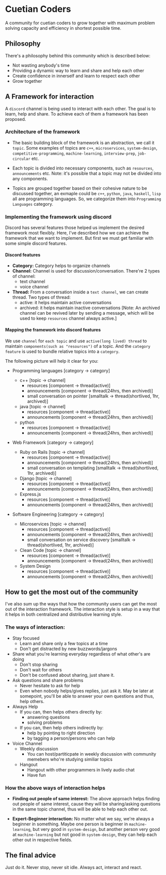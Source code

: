 # Cuetian Coders
A community for cuetian coders to grow together with maximum problem solving capacity and efficiency in shortest possible time.

## Philosophy
There's a philosophy behind this community which is described below:

- Not wasting anybody's time
- Providing a dynamic way to learn and share and help each other
- Create confidence in innerself and learn to respect each other
- Grow together


## A Framework for interaction
A `discord` channel is being used to interact with each other. The goal is to learn, help and share. To achieve each of them a framework has been proposed.

### Architecture of the framework

- The basic building block of the framework is an abstraction, we call it `topic`. Some examples of topics are `c++`, `microservices`, `system-design`, `competitive-programming`, `machine-learning`, `interview-prep`, `job-circular` etc.

- Each topic is divided into necessary components, such as `resources`, `announcements` etc. Note: it's possible that a topic may not be divided into any components.

- Topics are grouped together based on their cohesive nature to be discussed together, an exmaple could be `c++`, `python`, `java`, `haskell`, `lisp` all are programming languages. So, we categorize them into `Programming Languages` category.


### Implementing the framework using discord
Discord has several features those helped us implement the desired framework most flexibly. Here, I've described how we can achieve the framework that we want to implement. But first we must get familiar with some simple discord features.

#### Discord features
- **Category:** Category helps to organize channels
- **Channel:** Channel is used for discussion/conversation. There're 2 types of channel:
  - text channel
  - voice channel
- **Thread:** From a conversation inside a `text channel`, we can create thread. Two types of thread:
  - active: it helps maintain active conversations
  - archived: it helps maintain inactive conversations
[Note: An archived channel can be revived later by sending a message, which will be used to keep `resources` channel always active.]


#### Mapping the framework into discord features
We use `channel` for `each topic` and use `active(long lived) thread` to maintain `components(such as "resources")` of a topic. And the `category feature` is used to bundle relative topics into a `category`.

The following picture will help it clear for you:
- Programming languages [category -> category]
  - c++ [topic -> channel]
    - resources [component -> thread(active)]
    - announcements [component -> thread(24hrs, then archived)]
    - small conversation on pointer [smalltalk -> thread(shortlived, 1hr, archived)]
  - java [topic -> channel]
    - resources [component -> thread(active)]
    - announcements [component -> thread(24hrs, then archived)]
  - python
    - resources [component -> thread(active)]
    - announcements [component -> thread(24hrs, then archived)]

- Web Framework [category -> category]
  - Ruby on Rails [topic -> channel]
    - resources [component -> thread(active)]
    - announcements [component -> thread(24hrs, then archived)]
    - small conversation on templating [smalltalk -> thread(shortlived, 1hr, archived)]
  - Django [topic -> channel]
    - resources [component -> thread(active)]
    - announcements [component -> thread(24hrs, then archived)]
  - Express.js
    - resources [component -> thread(active)]
    - announcements [component -> thread(24hrs, then archived)]

- Software Engineering [category -> category]
  - Microservices [topic -> channel]
    - resources [component -> thread(active)]
    - announcements [component -> thread(24hrs, then archived)]
    - small conversation on service discovery [smalltalk -> thread(shortlived, 1hr, archived)]
  - Clean Code [topic -> channel]
    - resources [component -> thread(active)]
    - announcements [component -> thread(24hrs, then archived)]
  - System Design
    - resources [component -> thread(active)]
    - announcements [component -> thread(24hrs, then archived)]


## How to get the most out of the community
I've also sum up the ways that how the community users can get the most out of the interaction framework. The interaction style is setup in a way that it helps in both centralized and distributive learning style.

### The ways of interaction:

- Stay focused
  - Learn and share only a few topics at a time
  - Don't get distracted by new buzzwords/jargons
- Share what you're learning everyday regardless of what other's are doing
  - Don't stop sharing
  - Don't wait for others
  - Don't be confused about sharing, just share it.
- Ask questions and share problems
  - Never hesitate to ask for help
  - Even when nobody helps/gives replies, just ask it. May be later at somepoint, you'll be able to answer your own questions and thus, help others.
- Always Help
  - If you can, then helps others directly by:
    - answering questions
    - solving problems
  - If you can, then help others indirectly by:
    - help by pointing to right direction
    - by tagging a person/persons who can help
- Voice Channel
  - Weekly discussion
    - You can host/partiticpate in weekly discussion with community memebers who're studying similiar topics
  - Hangout
    - Hangout with other programmers in lively audio chat
    - Have fun


### How the above ways of interaction helps
- **Finding out people of same interest:** The above approach helps finding out people of same interest, cause they will be sharing/asking questions in the same topic channel, thus will be able to help each other out.

- **Expert-Beginner interaction:** No matter what we say, we're always a beginner in something. Maybe one person is beginner in `machine-learning`, but very good in `system-design`, but another person very good at `machine-learning` but not good in `system-design`, they can help each other out in respective fields.


## The final advice
Just do it. Never stop, never sit idle. Always act, interact and react.
